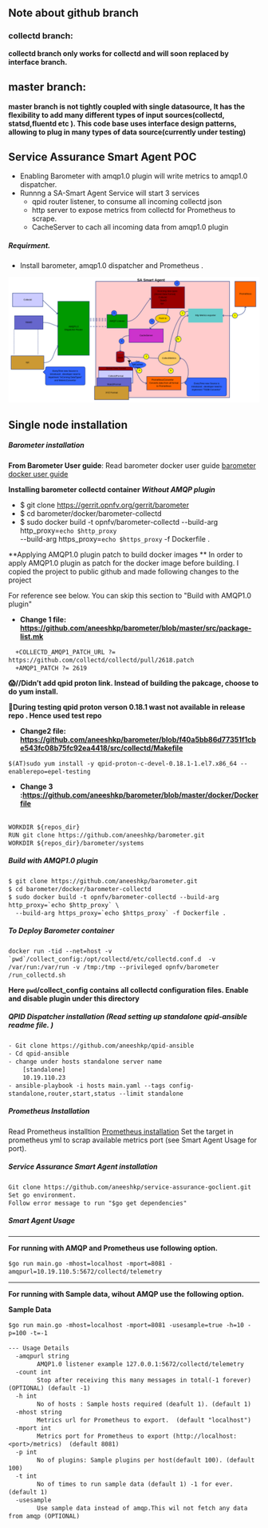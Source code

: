 ## Note about github branch
###  collectd branch: 
**collectd branch only works for collectd and will soon replaced by interface branch.**
## master branch: 
 **master branch is not tightly coupled with single datasource, It has the flexibility to add many different types of input sources(collectd, statsd,fluentd etc ). This code base uses interface design patterns, allowing to plug in many types of data source(currently under testing)**

## Service Assurance Smart Agent POC
- Enabling Barometer with amqp1.0 plugin will write metrics to amqp1.0 dispatcher.
- Runnng a SA-Smart Agent Service will start 3 services 
	- qpid router listener, to consume all incoming collectd json 
	- http server to expose metrics from collectd for Prometheus to scrape.
	- CacheServer to cach all incoming data from amqp1.0 plugin
##### Requirment.

- Install barometer,  amqp1.0 dispatcher and Prometheus .

![alt text](docs/sa_smart_agent.png)

## Single node installation

##### Barometer installation

**From Barometer User guide**:
Read barometer docker user guide [barometer docker user guide](http://docs.opnfv.org/en/latest/submodules/barometer/docs/release/userguide/docker.userguide.html)

**Installing barometer collectd container _Without AMQP plugin_**
- $ git clone https://gerrit.opnfv.org/gerrit/barometer
- $ cd barometer/docker/barometer-collectd
- $ sudo docker build -t opnfv/barometer-collectd --build-arg http_proxy=`echo $http_proxy` \
  --build-arg https_proxy=`echo $https_proxy` -f Dockerfile .
  
**Applying AMQP1.0 plugin patch to build docker images **
In order to apply AMQP1.0 plugin as patch for the docker image before building. I copied the project to public github and made following changes to the project

For reference see below. You can skip this section to "Build with AMQP1.0 plugin"
- **Change 1 file: https://github.com/aneeshkp/barometer/blob/master/src/package-list.mk**
```
  +COLLECTD_AMQP1_PATCH_URL ?= https://github.com/collectd/collectd/pull/2618.patch
  +AMQP1_PATCH ?= 2619
```
	  
**:scream://Didn’t add qpid proton link. Instead of building the pakcage, choose to do yum install.**

**:thought_balloon:During testing qpid proton verson 0.18.1 wast not available in release repo . Hence used test repo**

- **Change2 file: https://github.com/aneeshkp/barometer/blob/f40a5bb86d77351f1cbe543fc08b75fc92ea4418/src/collectd/Makefile**
```
$(AT)sudo yum install -y qpid-proton-c-devel-0.18.1-1.el7.x86_64 --enablerepo=epel-testing
```
	
- **Change 3 :https://github.com/aneeshkp/barometer/blob/master/docker/Dockerfile**
```

WORKDIR ${repos_dir}
RUN git clone https://github.com/aneeshkp/barometer.git
WORKDIR ${repos_dir}/barometer/systems
```
##### Build with AMQP1.0 plugin
```
$ git clone https://github.com/aneeshkp/barometer.git
$ cd barometer/docker/barometer-collectd
$ sudo docker build -t opnfv/barometer-collectd --build-arg http_proxy=`echo $http_proxy` \
  --build-arg https_proxy=`echo $https_proxy` -f Dockerfile .
```

##### To Deploy Barometer container
```
docker run -tid --net=host -v `pwd`/collect_config:/opt/collectd/etc/collectd.conf.d  -v /var/run:/var/run -v /tmp:/tmp --privileged opnfv/barometer /run_collectd.sh
```
**Here `pwd`/collect_config contains all collectd configuration files. Enable and disable plugin under this directory**

##### QPID Dispatcher installation (Read setting up standalone qpid-ansible readme file. )
```
- Git clone https://github.com/aneeshkp/qpid-ansible
- Cd qpid-ansible
- change under hosts standalone server name
	[standalone]
	10.19.110.23
- ansible-playbook -i hosts main.yaml --tags config-standalone,router,start,status --limit standalone
```
##### Prometheus Installation
Read Prometheus installtion [Prometheus installation](https://prometheus.io/docs/prometheus/latest/installation/)
Set the target in prometheus yml to scrap available metrics port (see Smart Agent Usage for port).
##### Service Assurance Smart Agent installation 
```
Git clone https://github.com/aneeshkp/service-assurance-goclient.git
Set go environment.
Follow error message to run "$go get dependencies"
```
##### Smart Agent Usage
---

**For running with AMQP and Prometheus use following option.**
```
$go run main.go -mhost=localhost -mport=8081 -amqpurl=10.19.110.5:5672/collectd/telemetry 
```

---
**For running with Sample data,  wihout AMQP use the following option.**

**Sample Data**

```
$go run main.go -mhost=localhost -mport=8081 -usesample=true -h=10 -p=100 -t=-1 
```

```
--- Usage Details
  -amqpurl string
    	AMQP1.0 listener example 127.0.0.1:5672/collectd/telemetry
  -count int
    	Stop after receiving this many messages in total(-1 forever) (OPTIONAL) (default -1)
  -h int
    	No of hosts : Sample hosts required (deafult 1). (default 1)
  -mhost string
    	Metrics url for Prometheus to export.  (default "localhost")
  -mport int
    	Metrics port for Prometheus to export (http://localhost:<port>/metrics)  (default 8081)
  -p int
    	No of plugins: Sample plugins per host(default 100). (default 100)
  -t int
    	No of times to run sample data (default 1) -1 for ever. (default 1)
  -usesample
    	Use sample data instead of amqp.This wil not fetch any data from amqp (OPTIONAL)



